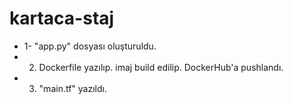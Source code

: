 # kartaca-staj
- 1- "app.py" dosyası oluşturuldu.
- 2. Dockerfile yazılıp. imaj build edilip. DockerHub'a pushlandı.
- 3. "main.tf" yazıldı.